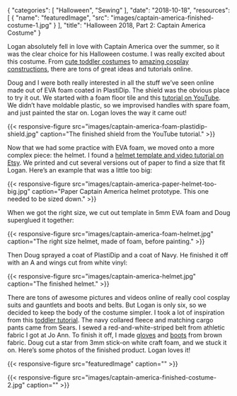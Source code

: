 
{
  "categories": [
    "Halloween",
    "Sewing"
  ],
  "date": "2018-10-18",
  "resources": [
    {
      "name": "featuredImage",
      "src": "images/captain-america-finished-costume-1.jpg"
    }
  ],
  "title": "Halloween 2018, Part 2: Captain America Costume"
}

Logan absolutely fell in love with Captain America over the summer, so it was the clear choice for
his Halloween costume. I was really excited about this costume. From [cute toddler
costumes](http://www.christinetrevino.com/2013/10/22/captain-america-costume/) to [amazing cosplay
constructions](http://smpdesigns.com/how-it-was-made-captain-america-armor-variant/), there are tons
of great ideas and tutorials online.

Doug and I were both really interested in all the stuff we’ve seen online made out of EVA foam
coated in PlastiDip. The shield was the obvious place to try it out. We started with a foam floor
tile and this [tutorial on YouTube](https://www.youtube.com/watch?v=SxUYDgdJgnM&vl=en). We didn’t
have moldable plastic, so we improvised handles with spare foam, and just painted the star on. Logan
loves the way it came out!

{{< responsive-figure src="images/captain-america-foam-plastidip-shield.jpg" caption="The finished shield from the YouTube tutorial." >}}

Now that we had some practice with EVA foam, we moved onto a more complex piece: the helmet. I found
a [helmet template and video tutorial on
Etsy](https://www.etsy.com/listing/598788437/captain-america-helmet-pattern). We printed and cut
several versions out of paper to find a size that fit Logan. Here’s an example that was a little too
big:

{{< responsive-figure src="images/captain-america-paper-helmet-too-big.jpg" caption="Paper Captain America helmet prototype. This one needed to be sized down." >}}

When we got the right size, we cut out template in 5mm EVA foam and Doug superglued it together:

{{< responsive-figure src="images/captain-america-foam-helmet.jpg" caption="The right size helmet, made of foam, before painting." >}}

Then Doug sprayed a coat of PlastiDip and a coat of Navy. He finished it off with an A and wings cut from white vinyl:

{{< responsive-figure src="images/captain-america-helmet.jpg" caption="The finished helmet." >}}

There are tons of awesome pictures and videos online of really cool cosplay suits and gauntlets and
boots and belts. But Logan is only six, so we decided to keep the body of the costume simpler. I
took a lot of inspiration from this [toddler
tutorial](https://christinetrevino.com/wp-content/cache/page_enhanced/www.christinetrevino.com/2013/10/22/captain-america-costume/_index.html_gzip).
The navy collared fleece and matching cargo pants came from Sears. I sewed a red-and-white-striped
belt from athletic fabric I got at Jo Ann. To finish it off, I made [gloves](http://christinetrevino.com/2012/09/13/diy-dark-knight-super-hero-gloves/) and [boots](http://www.christinetrevino.com/2012/10/22/diy-super-hero-boots/) from brown fabric. Doug
cut a star from 3mm stick-on white craft foam, and we stuck it on. Here’s some photos of the
finished product. Logan loves it!

{{< responsive-figure src="featuredImage" caption="" >}}

{{< responsive-figure src="images/captain-america-finished-costume-2.jpg" caption="" >}}
